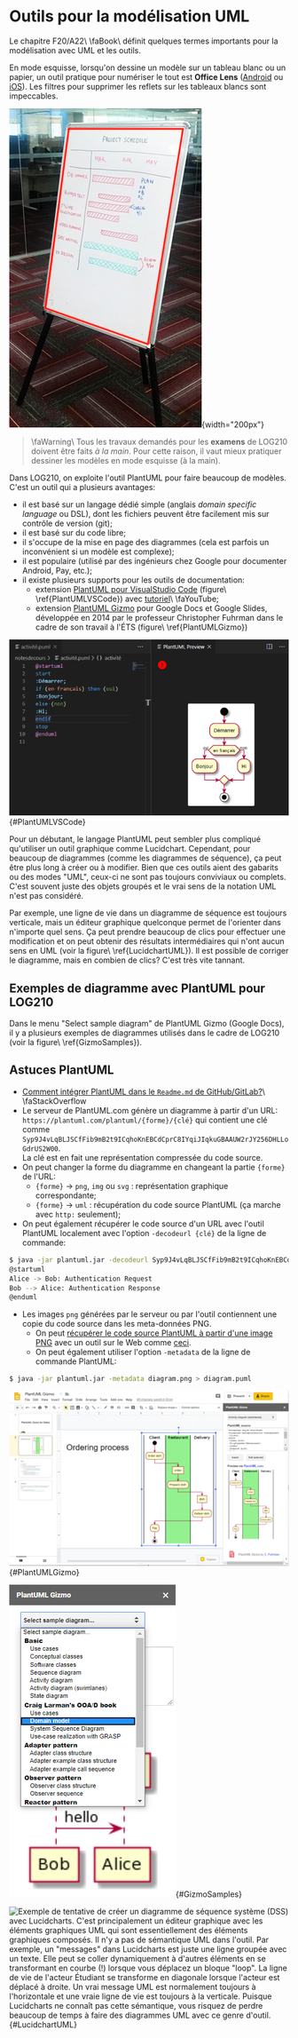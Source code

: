 # Outils pour la modélisation UML

Le chapitre F20/A22\ \faBook<i class="fa-solid fa-book"></i>\ définit quelques termes importants pour la modélisation avec UML et les outils.

En mode esquisse, lorsqu'on dessine un modèle sur un tableau blanc ou un papier, un outil pratique pour numériser le tout est **Office Lens** ([Android](https://play.google.com/store/apps/details?id=com.microsoft.office.officelens&hl=fr_CA) ou [iOS](https://apps.apple.com/ca/app/microsoft-office-lens-pdf-scan/id975925059)).
Les filtres pour supprimer les reflets sur les tableaux blancs sont impeccables.

![Office Lens peut détecter le cadre d'un dessin sur un tableau blanc ou papier et le transformer.](images/OfficeLensWhiteBoard.jpg){width="200px"}

> \faWarning\ Tous les travaux demandés pour les **examens** de LOG210 doivent être faits *à la main*.
Pour cette raison, il vaut mieux pratiquer dessiner les modèles en mode esquisse (à la main).

Dans LOG210, on exploite l'outil PlantUML pour faire beaucoup de modèles. C'est un outil qui a plusieurs avantages:

- il est basé sur un langage dédié simple (anglais *domain specific language* ou DSL), dont les fichiers peuvent être facilement mis sur contrôle de version (git);
- il est basé sur du code libre;
- il s'occupe de la mise en page des diagrammes (cela est parfois un inconvénient si un modèle est complexe);
- il est populaire (utilisé par des ingénieurs chez Google pour documenter Android, Pay, etc.);
- il existe plusieurs supports pour les outils de documentation:
  - extension [PlantUML pour VisualStudio Code](https://marketplace.visualstudio.com/items?itemName=jebbs.plantuml) (figure\ \ref{PlantUMLVSCode}) avec [tutoriel](https://www.youtube.com/watch?v=xkwJ9GwgZJU)\ \faYouTube<i class="fa-brands fa-youtube"></i>;
  - extension [PlantUML Gizmo](https://gsuite.google.com/marketplace/app/plantuml_gizmo/950520042571?pann=cwsdp&hl=en) pour Google Docs et Google Slides, développée en 2014 par le professeur Christopher Fuhrman dans le cadre de son travail à l'ÉTS (figure\ \ref{PlantUMLGizmo})

![L'extension PlantUML pour VisualStudio Code.](images/PlantUMLVSCode.png){#PlantUMLVSCode}

Pour un débutant, le langage PlantUML peut sembler plus compliqué qu'utiliser un outil graphique comme Lucidchart.
Cependant, pour beaucoup de diagrammes (comme les diagrammes de séquence), ça peut être plus long à créer ou à modifier.
Bien que ces outils aient des gabarits ou des modes "UML", ceux-ci ne sont pas toujours conviviaux ou complets.
C'est souvent juste des objets groupés et le vrai sens de la notation UML n'est pas considéré. 

Par exemple, une ligne de vie dans un diagramme de séquence est toujours verticale, mais un éditeur graphique quelconque permet de l'orienter dans n'importe quel sens. 
Ça peut prendre beaucoup de clics pour effectuer une modification et on peut obtenir des résultats intermédiaires qui n'ont aucun sens en UML (voir la figure\ \ref{LucidchartUML}).
Il est possible de corriger le diagramme, mais en combien de clics?
C'est très vite tannant.

## Exemples de diagramme avec PlantUML pour LOG210

Dans le menu "Select sample diagram" de PlantUML Gizmo (Google Docs), il y a plusieurs exemples de diagrammes utilisés dans le cadre de LOG210 (voir la figure\ \ref{GizmoSamples}).

## Astuces PlantUML

- [Comment intégrer PlantUML dans le `Readme.md` de GitHub/GitLab?](https://stackoverflow.com/q/32203610/1168342)\ \faStackOverflow<i class="fa-brands fa-stack-overflow"></i>
- Le serveur de PlantUML.com génère un diagramme à partir d'un URL:  
`https://plantuml.com/plantuml/{forme}/{clé}` qui contient une clé comme  
`Syp9J4vLqBLJSCfFib9mB2t9ICqhoKnEBCdCprC8IYqiJIqkuGBAAUW2rJY256DHLLoGdrUS2W00`.  
La clé est en fait une représentation compressée du code source.
- On peut changer la forme du diagramme en changeant la partie `{forme}` de l'URL:
  - `{forme}` → `png`, `img` ou `svg` : représentation graphique correspondante;
  - `{forme}` → `uml` : récupération du code source PlantUML (ça marche avec `http:` seulement);
- On peut également récupérer le code source d'un URL avec l'outil PlantUML localement avec l'option `-decodeurl {clé}` de la ligne de commande:
```bash
$ java -jar plantuml.jar -decodeurl Syp9J4vLqBLJSCfFib9mB2t9ICqhoKnEBCdCprC8IYqiJIqkuGBAAUW2rJY256DHLLoGdrUS2W00
@startuml
Alice -> Bob: Authentication Request
Bob --> Alice: Authentication Response
@enduml
```
- Les images `png` générées par le serveur ou par l'outil contiennent une copie du code source dans les meta-données PNG. 
  - On peut [récupérer le code source PlantUML à partir d'une image PNG](https://twitter.com/thefuhrmanator/status/1193565869227556868) avec un outil sur le Web comme [ceci](http://exif.regex.info/exif.cgi).
  - On peut également utiliser l'option `-metadata` de la ligne de commande PlantUML:
```bash
$ java -jar plantuml.jar -metadata diagram.png > diagram.puml
```

![PlantUML Gizmo pour Google Docs et Google Slides.](images/PlantUMLGizmoSlides.png){#PlantUMLGizmo}

![PlantUML Gizmo offre plusieurs exemples de diagramme UML.](images/SelectSampleDiagramGizmo.png){#GizmoSamples}

![Exemple de tentative de créer un diagramme de séquence système (DSS) avec Lucidcharts. C'est principalement un éditeur graphique avec les éléments graphiques UML qui sont essentiellement des éléments graphiques composés. Il n'y a pas de sémantique UML dans l'outil. Par exemple, un "messages" dans Lucidcharts est juste une ligne groupée avec un texte. Elle peut se coller dynamiquement à d'autres éléments en se transformant en courbe (!) lorsque vous déplacez un bloque "loop". La ligne de vie de l'acteur Étudiant se transforme en diagonale lorsque l'acteur est déplacé à droite. Un vrai message UML est normalement toujours à l'horizontale et une vraie ligne de vie est toujours à la verticale. Puisque Lucidcharts ne connaît pas cette sémantique, vous risquez de perdre beaucoup de temps à faire des diagrammes UML avec ce genre d'outil.](images/LucidchartDSSBotched.png){#LucidchartUML}

